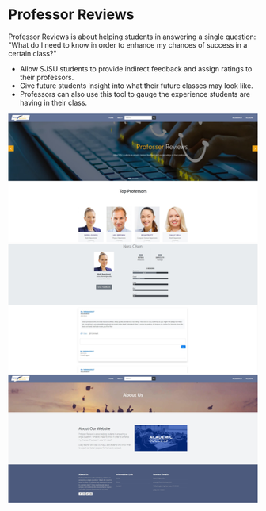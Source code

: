 # Professor Reviews
Professor Reviews is about helping students in answering a single question: "What do I need to know in order to enhance my chances of success in a certain class?"

* Allow SJSU students to provide indirect feedback and assign ratings to their professors.
* Give future students insight into what their future classes may look like.
* Professors can also use this tool to gauge the experience students are having in their class.

![example_1](example_1.jpg)
![example_2](example_2.jpg)
![example_3](example_3.jpg)
